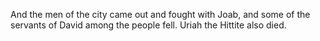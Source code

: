 And the men of the city came out and fought with Joab, and some of the servants of David among the people fell. Uriah the Hittite also died.
